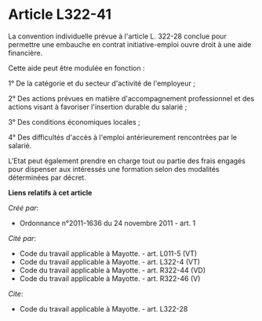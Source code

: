 # Article L322-41

La convention individuelle prévue à l'article L. 322-28 conclue pour permettre une embauche en contrat initiative-emploi
ouvre droit à une aide financière. 

Cette aide peut être modulée en fonction : 

1° De la catégorie et du secteur d'activité de l'employeur ; 

2° Des actions prévues en matière d'accompagnement professionnel et des actions visant à favoriser l'insertion durable du
salarié ; 

3° Des conditions économiques locales ; 

4° Des difficultés d'accès à l'emploi antérieurement rencontrées par le salarié. 

L'Etat peut également prendre en charge tout ou partie des frais engagés pour dispenser aux intéressés une formation selon
des modalités déterminées par décret.

**Liens relatifs à cet article**

_Créé par_:

  - Ordonnance n°2011-1636 du 24 novembre 2011 - art. 1

_Cité par_:

  - Code du travail applicable à Mayotte. - art. L011-5 (VT)
  - Code du travail applicable à Mayotte. - art. L322-4 (VT)
  - Code du travail applicable à Mayotte. - art. R322-44 (VD)
  - Code du travail applicable à Mayotte. - art. R322-46 (V)

_Cite_:

  - Code du travail applicable à Mayotte. - art. L322-28
